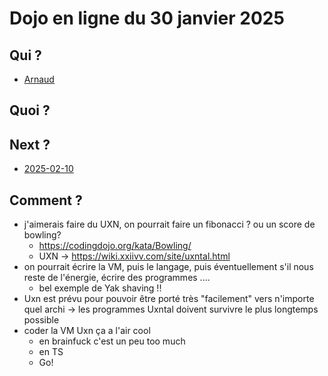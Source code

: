 # Dojo en ligne du 30 janvier 2025


## Qui ?

* [Arnaud](http://github.com/abailly)

## Quoi ?

## Next ?

* [2025-02-10](../2025-02-10)

## Comment ?

* j'aimerais faire du UXN, on pourrait faire un fibonacci ? ou un score de bowling?
    * https://codingdojo.org/kata/Bowling/
    * UXN -> https://wiki.xxiivv.com/site/uxntal.html
* on pourrait écrire la VM, puis le langage, puis éventuellement s'il nous reste de l'énergie, écrire des programmes ....
  * bel exemple de Yak shaving !!
* Uxn est prévu pour pouvoir être porté très "facilement" vers n'importe quel archi -> les programmes Uxntal doivent survivre le plus longtemps possible
* coder la VM Uxn ça a l'air cool
  * en brainfuck c'est un peu too much
  * en TS
  * Go!
